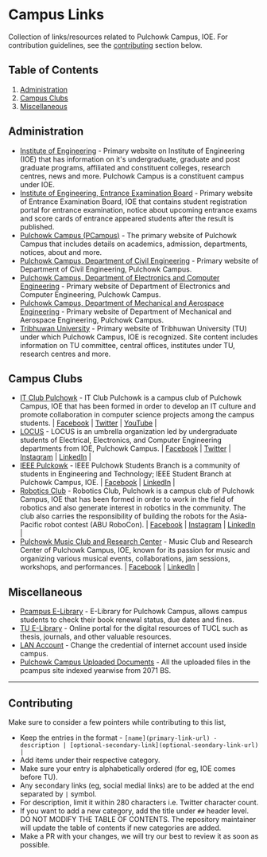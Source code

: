 # Campus Links

Collection of links/resources related to Pulchowk Campus, IOE. For contribution guidelines, see the [contributing](https://github.com/IT-Club-Pulchowk/campus-links#contributing) section below.

## Table of Contents
1. [Administration](https://github.com/IT-Club-Pulchowk/campus-links#administration)
2. [Campus Clubs](https://github.com/IT-Club-Pulchowk/campus-links#campus-clubs)
3. [Miscellaneous](https://github.com/IT-Club-Pulchowk/campus-links#miscellaneous)

## Administration
- [Institute of Engineering](https://ioe.edu.np/) - Primary website on Institute of Engineering (IOE) that has information on it's undergraduate, graduate and post graduate programs, affiliated and constituent colleges, research centres, news and more. Pulchowk Campus is a constituent campus under IOE. 
- [Institute of Engineering, Entrance Examination Board](https://entrance.ioe.edu.np/) - Primary website of Entrance Examination Board, IOE that contains student registration portal for entrance examination, notice about upcoming entrance exams and score cards of  entrance appeared students after the result is published.
- [Pulchowk Campus (PCampus)](https://pcampus.edu.np/) - The primary website of Pulchowk Campus that includes details on academics, admission, departments, notices, about and more.
- [Pulchowk Campus, Department of Civil Engineering](https://civil.pcampus.edu.np/) - Primary website of Department of Civil Engineering, Pulchowk Campus. 
- [Pulchowk Campus, Department of Electronics and Computer Engineering](https://doece.pcampus.edu.np/) - Primary website of Department of Electronics and Computer Engineering, Pulchowk Campus.
- [Pulchowk Campus, Department of Mechanical and Aerospace Engineering](https://mech.pcampus.edu.np/) - Primary website of Department of Mechanical and Aerospace Engineering, Pulchowk Campus.
- [Tribhuwan University](https://tribhuvan-university.edu.np/) - Primary website of Tribhuwan University (TU) under which Pulchowk Campus, IOE is recognized. Site content includes information on TU committee, central offices, institutes under TU, research centres and more.

## Campus Clubs

- [IT Club Pulchowk](https://github.com/IT-Club-Pulchowk/) - IT Club Pulchowk is a campus club of Pulchowk Campus, IOE that has been formed in order to develop an IT culture and promote collaboration in computer science projects among the campus students. | [Facebook](https://www.facebook.com/IT-Club-Pulchowk-102974158601192/) | [Twitter](https://twitter.com/ITClubPulchowk) | [YouTube](https://www.youtube.com/c/ITClubPulchowk) |
- [LOCUS](https://locus.pcampus.edu.np/) - LOCUS is an umbrella organization led by undergraduate students of Electrical, Electronics, and Computer Engineering departments from IOE, Pulchowk Campus. | [Facebook](https://www.facebook.com/locus.ioe) | [Twitter](https://twitter.com/locus_ioe) | [Instagram](https://www.instagram.com/locus_ioe/) | [LinkedIn](https://www.linkedin.com/company/locusioe/) |
- [IEEE Pulckowk](https://edu.ieee.org/np-ioep/) - IEEE Pulchowk Students Branch is a community of students in Engineering and Technology; IEEE Student Branch at Pulchowk Campus, IOE. | [Facebook](https://www.facebook.com/IEEEPulchowk) | [LinkedIn](https://www.linkedin.com/company/ieee-pulchowk/) | 
- [Robotics Club](https://robotics.pcampus.edu.np/) - Robotics Club, Pulchowk is a campus club of Pulchowk Campus, IOE that has been formed in order to work in the field of robotics and also  generate interest in robotics in the community. The club also carries the responsibility of building the robots for the Asia-Pacific robot contest (ABU RoboCon). | [Facebook](https://www.facebook.com/roboticsclubpulchowk) | [Instagram](https://www.instagram.com/roboticclub_pulchowk_campus/) | [LinkedIn](https://www.linkedin.com/company/robotics-club-ioe-pulchowk-campus/) |
- [Pulchowk Music Club and Research Center](https://www.facebook.com/PMCARC/) - Music Club and Research Center of Pulchowk Campus, IOE,  known for its passion for music and organizing various musical events, collaborations, jam sessions, workshops, and performances. | [Facebook](https://www.facebook.com/PMCARC/) | [LinkedIn](https://www.linkedin.com/company/pmarc/) |

## Miscellaneous

- [Pcampus E-Library](http://pulchowk.elibrary.edu.np/) - E-Library for Pulchowk Campus, allows campus students to check their book renewal status, due dates and fines.
- [TU E-Library](https://elibrary.tucl.edu.np/) - Online portal for the digital resources of TUCL such as thesis, journals, and other valuable resources.
- [LAN Account](https://mis.pcampus.edu.np/user_portal/) - Change the credential of internet account used inside campus.
- [Pulchowk Campus Uploaded Documents](https://pcampus.edu.np/downloads/) -  All the uploaded files in the pcampus site indexed yearwise from 2071 BS.

---

## Contributing

Make sure to consider a few pointers while contributing to this list,
- Keep the entries in the format - `[name](primary-link-url) - description | [optional-secondary-link](optional-seondary-link-url) |`
- Add items under their respective category.
- Make sure your entry is alphabetically ordered (for eg, IOE comes before TU). 
- Any secondary links (eg, social medial links) are to be added at the end separated by `|` symbol.
- For description, limit it within 280 characters i.e. Twitter character count.
- If you want to add a new category, add the title under `##` header level. DO NOT MODIFY THE TABLE OF CONTENTS. The repository maintainer will update the table of contents if new categories are added.
- Make a PR with your changes, we will try our best to review it as soon as possible. 


